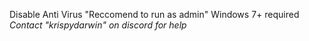 Disable Anti Virus
"Reccomend to run as admin"
Windows 7+ required
*Contact "krispydarwin" on discord for help*

